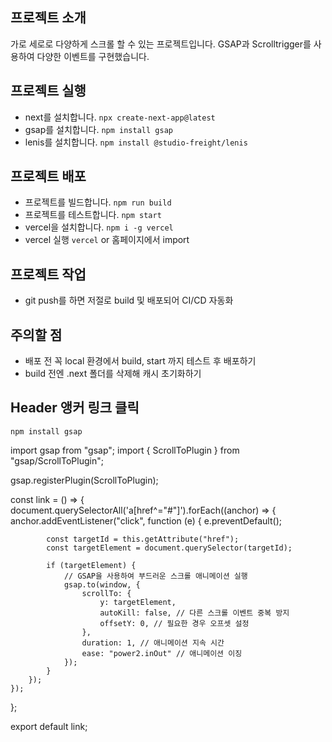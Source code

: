 ## 프로젝트 소개
가로 세로로 다양하게 스크롤 할 수 있는 프로젝트입니다.
GSAP과 Scrolltrigger를 사용하여 다양한 이벤트를 구현했습니다. 

## 프로젝트 실행
- next를 설치합니다. `npx create-next-app@latest` 
- gsap를 설치합니다. `npm install gsap`
- lenis를 설치합니다. `npm install @studio-freight/lenis` 
 

 ## 프로젝트 배포
 - 프로젝트를 빌드합니다. `npm run build`
 - 프로젝트를 테스트합니다. `npm start`
 - vercel을 설치합니다. `npm i -g vercel`
 - vercel 실행 `vercel` or 홈페이지에서 import

 ## 프로젝트 작업
  - git push를 하면 저절로 build 및 배포되어 CI/CD 자동화 

## 주의할 점
- 배포 전 꼭 local 환경에서 build, start 까지 테스트 후 배포하기 
- build 전엔 .next 폴더를 삭제해 캐시 초기화하기 

## Header 앵커 링크 클릭
`npm install gsap`
<aside>import gsap from "gsap";
import { ScrollToPlugin } from "gsap/ScrollToPlugin";

gsap.registerPlugin(ScrollToPlugin);</aside>

<aside>const link = () => {
    document.querySelectorAll('a[href^="#"]').forEach((anchor) => {
        anchor.addEventListener("click", function (e) {
            e.preventDefault();

            const targetId = this.getAttribute("href");
            const targetElement = document.querySelector(targetId);

            if (targetElement) {
                // GSAP을 사용하여 부드러운 스크롤 애니메이션 실행
                gsap.to(window, {
                    scrollTo: {
                        y: targetElement,
                        autoKill: false, // 다른 스크롤 이벤트 중복 방지
                        offsetY: 0, // 필요한 경우 오프셋 설정
                    },
                    duration: 1, // 애니메이션 지속 시간
                    ease: "power2.inOut" // 애니메이션 이징
                });
            }
        });
    });
};

export default link;</aside>